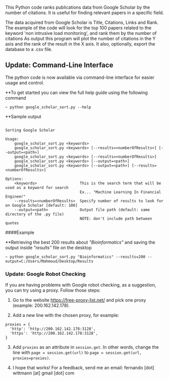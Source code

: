 This Python code ranks publications data from Google Scholar by the number
of citations.
It is useful for finding relevant papers in a specific field.

The data acquired from Google Scholar is Title, Citations, Links and Rank.
The example of the code will look for the top 100 papers related to the keyword
'non intrusive load monitoring', and rank them by the number of citations
As output this program will plot the number of citations in the Y axis and the
rank of the result in the X axis. It also, optionally, export the database to
a .csv file.

## Update: Command-Line Interface
The python code is now available via command-line interface for easier usage and control.

**To get started you can view the full help guide using the following command
```
~ python google_scholar_sort.py --help
```

**Sample output
```

Sorting Google Scholar

Usage:
    google_scholar_sort.py <keywords>
    google_scholar_sort.py <keywords> [--results=<numberOfResults>] [--output=<path>]
    google_scholar_sort.py <keywords> [--results=<numberOfResults>]
    google_scholar_sort.py <keywords> [--output=<path>]
    google_scholar_sort.py <keywords> [--output=<path>] [--results=<numberOfResults>]

Options:
    <keywords>                   This is the search term that will be used as a keyword for search
                                 Ex... "Machine Learning In Financial Engineer"
    --results=<numberOfResults>  Specify number of results to look for on Google Scholar [default: 100]
    --output=<path>              Output file path (default: same directory of the .py file)
                                 NOTE: don't include path between quotes
```

####Example

**Retrieving the best 200 results about _"Bioinformatics"_ and saving the output inside _"results"_ file on the desktop

```
~ python google_scholar_sort.py "Bioinformatics" --results=200 --output=C:/Users/Mahmoud/Desktop/Results
```

### Update: Google Robot Checking
If you are having problems with Google robot checking, as a suggestion, you can try using a proxy. Follow those steps:

1. Go to the website https://free-proxy-list.net/ and pick one proxy (example: 200.162.142.178).

2. Add a new line with the chosen proxy, for example:
```
proxies = {
  'http': 'http://200.162.142.178:3128',
  'https': 'http://200.162.142.178:3128',
}
```

3. Add `proxies` as an attribute in `session.get`. In other words, change the line with `page = session.get(url)` to `page = session.get(url, proxies=proxies)`.

4. I hope that works! For a feedback, send me an email: fernando [dot] wittmann [at] gmail [dot] com
